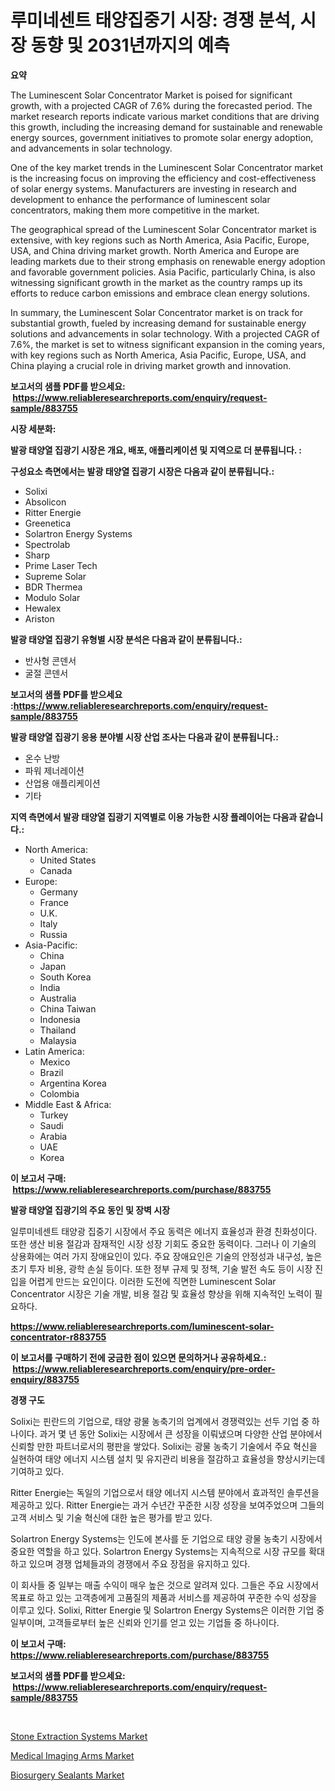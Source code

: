 <p><h1>루미네센트 태양집중기 시장: 경쟁 분석, 시장 동향 및 2031년까지의 예측</h1></p><p><strong>요약</strong></p>
<p><p>The Luminescent Solar Concentrator Market is poised for significant growth, with a projected CAGR of 7.6% during the forecasted period. The market research reports indicate various market conditions that are driving this growth, including the increasing demand for sustainable and renewable energy sources, government initiatives to promote solar energy adoption, and advancements in solar technology.</p><p>One of the key market trends in the Luminescent Solar Concentrator market is the increasing focus on improving the efficiency and cost-effectiveness of solar energy systems. Manufacturers are investing in research and development to enhance the performance of luminescent solar concentrators, making them more competitive in the market.</p><p>The geographical spread of the Luminescent Solar Concentrator market is extensive, with key regions such as North America, Asia Pacific, Europe, USA, and China driving market growth. North America and Europe are leading markets due to their strong emphasis on renewable energy adoption and favorable government policies. Asia Pacific, particularly China, is also witnessing significant growth in the market as the country ramps up its efforts to reduce carbon emissions and embrace clean energy solutions.</p><p>In summary, the Luminescent Solar Concentrator market is on track for substantial growth, fueled by increasing demand for sustainable energy solutions and advancements in solar technology. With a projected CAGR of 7.6%, the market is set to witness significant expansion in the coming years, with key regions such as North America, Asia Pacific, Europe, USA, and China playing a crucial role in driving market growth and innovation.</p></p>
<p><strong>보고서의 샘플 PDF를 받으세요: &nbsp;<a href="https://www.reliableresearchreports.com/enquiry/request-sample/883755">https://www.reliableresearchreports.com/enquiry/request-sample/883755</a></strong></p>
<p><strong>시장 세분화:</strong></p>
<p><strong> 발광 태양열 집광기 시장은 개요, 배포, 애플리케이션 및 지역으로 더 분류됩니다. :</strong></p>
<p><strong>구성요소 측면에서는 발광 태양열 집광기 시장은 다음과 같이 분류됩니다.:</strong></p>
<p><ul><li>Solixi</li><li>Absolicon</li><li>Ritter Energie</li><li>Greenetica</li><li>Solartron Energy Systems</li><li>Spectrolab</li><li>Sharp</li><li>Prime Laser Tech</li><li>Supreme Solar</li><li>BDR Thermea</li><li>Modulo Solar</li><li>Hewalex</li><li>Ariston</li></ul></p>
<p><strong> 발광 태양열 집광기 유형별 시장 분석은 다음과 같이 분류됩니다.:</strong></p>
<p><ul><li>반사형 콘덴서</li><li>굴절 콘덴서</li></ul></p>
<p><strong>보고서의 샘플 PDF를 받으세요 :<a href="https://www.reliableresearchreports.com/enquiry/request-sample/883755">https://www.reliableresearchreports.com/enquiry/request-sample/883755</a></strong></p>
<p><strong> 발광 태양열 집광기 응용 분야별 시장 산업 조사는 다음과 같이 분류됩니다.:</strong></p>
<p><ul><li>온수 난방</li><li>파워 제너레이션</li><li>산업용 애플리케이션</li><li>기타</li></ul></p>
<p><strong>지역 측면에서 발광 태양열 집광기 지역별로 이용 가능한 시장 플레이어는 다음과 같습니다.:</strong></p>
<p><ul>
    <li>
        North America:
        <ul>
            <li>United States</li>
            <li>Canada</li>
        </ul>
    </li>
    <li>
        Europe:
        <ul>
            <li>Germany</li>
            <li>France</li>
            <li>U.K.</li>
            <li>Italy</li>
            <li>Russia</li>
        </ul>
    </li>
    <li>
        Asia-Pacific:
        <ul>
            <li>China</li>
            <li>Japan</li>
            <li>South Korea</li>
            <li>India</li>
            <li>Australia</li>
            <li>China Taiwan</li>
            <li>Indonesia</li>
            <li>Thailand</li>
            <li>Malaysia</li>
        </ul>
    </li>
    <li>
        Latin America:
        <ul>
            <li>Mexico</li>
            <li>Brazil</li>
            <li>Argentina Korea</li>
            <li>Colombia</li>
        </ul>
    </li>
    <li>
        Middle East & Africa:
        <ul>
            <li>Turkey</li>
            <li>Saudi</li>
            <li>Arabia</li>
            <li>UAE</li>
            <li>Korea</li>
        </ul>
    </li>
    </ul></p>
<p><strong>이 보고서 구매: &nbsp;<a href="https://www.reliableresearchreports.com/purchase/883755">https://www.reliableresearchreports.com/purchase/883755</a></strong></p>
<p><strong>발광 태양열 집광기의 주요 동인 및 장벽 시장</strong></p>
<p><p>일루미네센트 태양광 집중기 시장에서 주요 동력은 에너지 효율성과 환경 친화성이다. 또한 생산 비용 절감과 잠재적인 시장 성장 기회도 중요한 동력이다. 그러나 이 기술의 상용화에는 여러 가지 장애요인이 있다. 주요 장애요인은 기술의 안정성과 내구성, 높은 초기 투자 비용, 광학 손실 등이다. 또한 정부 규제 및 정책, 기술 발전 속도 등이 시장 진입을 어렵게 만드는 요인이다. 이러한 도전에 직면한 Luminescent Solar Concentrator 시장은 기술 개발, 비용 절감 및 효율성 향상을 위해 지속적인 노력이 필요하다.</p></p>
<p><strong><a href="https://www.reliableresearchreports.com/luminescent-solar-concentrator-r883755">https://www.reliableresearchreports.com/luminescent-solar-concentrator-r883755</a></strong></p>
<p><strong>이 보고서를 구매하기 전에 궁금한 점이 있으면 문의하거나 공유하세요.: &nbsp;<a href="https://www.reliableresearchreports.com/enquiry/pre-order-enquiry/883755">https://www.reliableresearchreports.com/enquiry/pre-order-enquiry/883755</a></strong></p>
<p><strong>경쟁 구도</strong></p>
<p><p>Solixi는 핀란드의 기업으로, 태양 광물 농축기의 업계에서 경쟁력있는 선두 기업 중 하나이다. 과거 몇 년 동안 Solixi는 시장에서 큰 성장을 이뤄냈으며 다양한 산업 분야에서 신뢰할 만한 파트너로서의 평판을 쌓았다. Solixi는 광물 농축기 기술에서 주요 혁신을 실현하여 태양 에너지 시스템 설치 및 유지관리 비용을 절감하고 효율성을 향상시키는데 기여하고 있다.</p><p>Ritter Energie는 독일의 기업으로서 태양 에너지 시스템 분야에서 효과적인 솔루션을 제공하고 있다. Ritter Energie는 과거 수년간 꾸준한 시장 성장을 보여주었으며 그들의 고객 서비스 및 기술 혁신에 대한 높은 평가를 받고 있다. </p><p>Solartron Energy Systems는 인도에 본사를 둔 기업으로 태양 광물 농축기 시장에서 중요한 역할을 하고 있다. Solartron Energy Systems는 지속적으로 시장 규모를 확대하고 있으며 경쟁 업체들과의 경쟁에서 주요 장점을 유지하고 있다.</p><p>이 회사들 중 일부는 매출 수익이 매우 높은 것으로 알려져 있다. 그들은 주요 시장에서 목표로 하고 있는 고객층에게 고품질의 제품과 서비스를 제공하여 꾸준한 수익 성장을 이루고 있다. Solixi, Ritter Energie 및 Solartron Energy Systems은 이러한 기업 중 일부이며, 고객들로부터 높은 신뢰와 인기를 얻고 있는 기업들 중 하나이다.</p></p>
<p><strong>이 보고서 구매: &nbsp; <a href="https://www.reliableresearchreports.com/purchase/883755">https://www.reliableresearchreports.com/purchase/883755</a></strong></p>
<p><strong>보고서의 샘플 PDF를 받으세요: &nbsp;<a href="https://www.reliableresearchreports.com/enquiry/request-sample/883755">https://www.reliableresearchreports.com/enquiry/request-sample/883755</a></strong><strong></strong></p>
<p>&nbsp;</p>
<p><p><a href="https://www.linkedin.com/pulse/decoding-stone-extraction-systems-market-metrics-share-2cjse?trackingId=l%2Bp2xqHgEgmDfqr2Px3Q9w%3D%3D">Stone Extraction Systems Market</a></p><p><a href="https://www.linkedin.com/pulse/medical-imaging-arms-market-key-successful-business-jmyve?trackingId=v588b9uutsPtENaZKq7o%2FQ%3D%3D">Medical Imaging Arms Market</a></p><p><a href="https://www.linkedin.com/pulse/biosurgery-sealants-market-analysis-its-cagr-segmentation-fc40e?trackingId=43oU7dux29yNPVcHyS1zCA%3D%3D">Biosurgery Sealants Market</a></p></p>